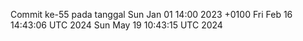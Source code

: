 Commit ke-55 pada tanggal Sun Jan 01 14:00 2023 +0100
Fri Feb 16 14:43:06 UTC 2024
Sun May 19 10:43:15 UTC 2024
